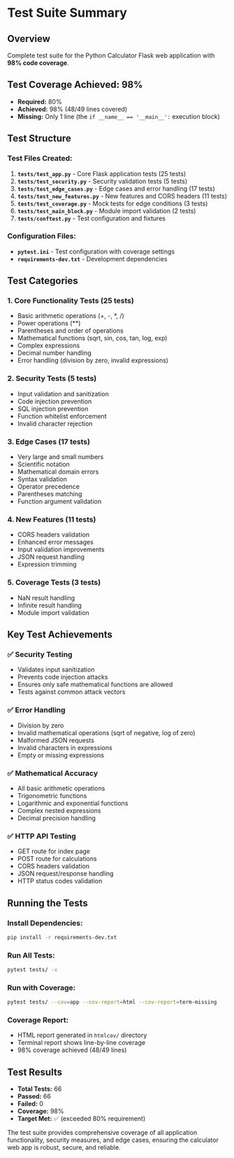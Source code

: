 # Test Suite Summary

## Overview
Complete test suite for the Python Calculator Flask web application with **98% code coverage**.

## Test Coverage Achieved: 98%
- **Required:** 80%
- **Achieved:** 98% (48/49 lines covered)
- **Missing:** Only 1 line (the `if __name__ == '__main__':` execution block)

## Test Structure

### Test Files Created:
1. **`tests/test_app.py`** - Core Flask application tests (25 tests)
2. **`tests/test_security.py`** - Security validation tests (5 tests)
3. **`tests/test_edge_cases.py`** - Edge cases and error handling (17 tests)
4. **`tests/test_new_features.py`** - New features and CORS headers (11 tests)
5. **`tests/test_coverage.py`** - Mock tests for edge conditions (3 tests)
6. **`tests/test_main_block.py`** - Module import validation (2 tests)
7. **`tests/conftest.py`** - Test configuration and fixtures

### Configuration Files:
- **`pytest.ini`** - Test configuration with coverage settings
- **`requirements-dev.txt`** - Development dependencies

## Test Categories

### 1. Core Functionality Tests (25 tests)
- Basic arithmetic operations (+, -, *, /)
- Power operations (**)
- Parentheses and order of operations
- Mathematical functions (sqrt, sin, cos, tan, log, exp)
- Complex expressions
- Decimal number handling
- Error handling (division by zero, invalid expressions)

### 2. Security Tests (5 tests)
- Input validation and sanitization
- Code injection prevention
- SQL injection prevention
- Function whitelist enforcement
- Invalid character rejection

### 3. Edge Cases (17 tests)
- Very large and small numbers
- Scientific notation
- Mathematical domain errors
- Syntax validation
- Operator precedence
- Parentheses matching
- Function argument validation

### 4. New Features (11 tests)
- CORS headers validation
- Enhanced error messages
- Input validation improvements
- JSON request handling
- Expression trimming

### 5. Coverage Tests (3 tests)
- NaN result handling
- Infinite result handling
- Module import validation

## Key Test Achievements

### ✅ Security Testing
- Validates input sanitization
- Prevents code injection attacks
- Ensures only safe mathematical functions are allowed
- Tests against common attack vectors

### ✅ Error Handling
- Division by zero
- Invalid mathematical operations (sqrt of negative, log of zero)
- Malformed JSON requests
- Invalid characters in expressions
- Empty or missing expressions

### ✅ Mathematical Accuracy
- All basic arithmetic operations
- Trigonometric functions
- Logarithmic and exponential functions
- Complex nested expressions
- Decimal precision handling

### ✅ HTTP API Testing
- GET route for index page
- POST route for calculations
- CORS headers validation
- JSON request/response handling
- HTTP status codes validation

## Running the Tests

### Install Dependencies:
```bash
pip install -r requirements-dev.txt
```

### Run All Tests:
```bash
pytest tests/ -v
```

### Run with Coverage:
```bash
pytest tests/ --cov=app --cov-report=html --cov-report=term-missing
```

### Coverage Report:
- HTML report generated in `htmlcov/` directory
- Terminal report shows line-by-line coverage
- 98% coverage achieved (48/49 lines)

## Test Results
- **Total Tests:** 66
- **Passed:** 66
- **Failed:** 0
- **Coverage:** 98%
- **Target Met:** ✅ (exceeded 80% requirement)

The test suite provides comprehensive coverage of all application functionality, security measures, and edge cases, ensuring the calculator web app is robust, secure, and reliable.